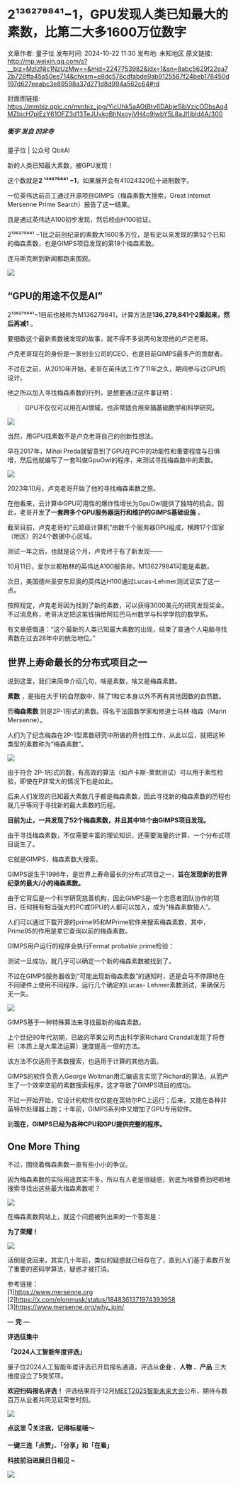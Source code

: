 # 2¹³⁶²⁷⁹⁸⁴¹−1，GPU发现人类已知最大的素数，比第二大多1600万位数字

文章作者: 量子位
发布时间: 2024-10-22 11:30
发布地: 未知地区
原文链接: http://mp.weixin.qq.com/s?__biz=MzIzNjc1NzUzMw==&mid=2247753982&idx=1&sn=8abc5629f22ea72b728ffa45a50ee714&chksm=e8dc578cdfabde9ab9125587f24beb178450d197d627eeabc3e89598a37d271d8d994a562c64#rd

封面图链接: https://mmbiz.qpic.cn/mmbiz_jpg/YicUhk5aAGtBtv6DAbjeSibVzicODbsAq4MZbicH7pIEzY61OFZ3d13TeJUvkgBhNxoyjVH4o9lwbY5L8aJl1ibId4A/300

##### 衡宇 发自 凹非寺  
量子位 | 公众号 QbitAI

新的人类已知最大素数，被GPU发现！

这个数就是**2 ¹³⁶²⁷⁹⁸⁴¹ −1**，如果展开会有41024320位十进制数字。

一位英伟达前员工通过开源项目GIMPS（梅森素数大搜索，Great Internet Mersenne Prime Search）报告了这一结果。

且是通过英伟达A100初步发现，然后经由H100验证。

2¹³⁶²⁷⁹⁸⁴¹ −1比之前创纪录的素数大1600多万位，是有史以来发现的第52个已知的梅森素数，也是GIMPS项目发现的第18个梅森素数。

连马斯克刷到新闻都跑来围观。

![](https://mmbiz.qpic.cn/mmbiz_png/YicUhk5aAGtBtv6DAbjeSibVzicODbsAq4Me4aCrWxcOrGKoiat1GJpaAVAOwOKMglUu0CzKP8z0obD7Pz4Dqmu8yA/640?wx_fmt=png&from=appmsg)

## “GPU的用途不仅是AI”

2¹³⁶²⁷⁹⁸⁴¹−1目前也被称为M136279841，计算方法是**136,279,841个2乘起来，然后再减1** 。

要细数这个最新素数被发现的故事，就不得不多说两句发现他的卢克老哥。

卢克老哥现在的身份是一家创业公司的CEO，也是目前GIMPS最多产的贡献者。

不过在之前，从2010年开始，老哥在英伟达工作了11年之久，期间参与过GPU的设计。

他之所以加入寻找梅森素数的行列，是想要通过这件事证明：

> **GPU不仅仅可以用在AI领域，也非常适合用来搞基础数学和科学研究。**

![](https://mmbiz.qpic.cn/mmbiz_png/YicUhk5aAGtBtv6DAbjeSibVzicODbsAq4Mgy4Pg6omscUWUIBadInVZWzopsxbTACfJSYtIJgLOfTDibytticO8mjA/640?wx_fmt=png&from=appmsg)

当然，用GPU找素数不是卢克老哥自己的创新性想法。

早在2017年，Mihai
Preda就留意到了GPU在PC中的功能性和重要程度与日俱增，然后他就编写了一套叫做GpuOwl的程序，来测试寻找梅森数中的素数。

![](https://mmbiz.qpic.cn/mmbiz_png/YicUhk5aAGtBtv6DAbjeSibVzicODbsAq4MFcZTb76ZbYgp6mw4kWzVqXibxJeaO2icT5dtdo12uUsvksly8CR93ibWQ/640?wx_fmt=png&from=appmsg)

2023年10月，卢克老哥开始了他的寻找梅森素数之旅。

在他看来，云计算中GPU可用性的爆炸性增长为GpuOwl提供了独特的机会。因此，老哥开发**了一套跨多个GPU服务器运行和维护的GIMPS基础设施** 。

截至目前，卢克老哥的“云超级计算机”由数千个服务器GPU组成，横跨17个国家（地区）的24个数据中心区域。

测试一年之后，也就是这个月，卢克终于有了新发现——

10月11日，爱尔兰都柏林的英伟达A100报告称，M136279841可能是素数。

次日，美国德州圣安东尼奥的英伟达H100通过Lucas-Lehmer测试证实了这一点。

按照规定，卢克老哥因为找到了新的素数，可以获得3000美元的研究发现奖金。不过消息称，老哥决定把这笔钱捐给阿拉巴马州数学与科学学院的数学系。

有文章感慨道：“这个最新的人类已知最大素数的出现，结束了普通个人电脑寻找素数在过去28年中的统治地位。”

## 世界上寿命最长的分布式项目之一

说到这里，我们来简单介绍几句，啥是素数，啥又是梅森素数。

**素数** ，是指在大于1的自然数中，除了1和它本身以外不再有其他因数的自然数。

而**梅森素数** 则是2P-1形式的素数。得名于法国数学家和修道士马林·梅森（Marin Mersenne）。

人们为了纪念梅森在2P-1型素数研究中所做的开创性工作，从此以后，就把这种类型的素数称为“梅森素数”。

![](https://mmbiz.qpic.cn/mmbiz_png/YicUhk5aAGtBtv6DAbjeSibVzicODbsAq4MCq4R4Ib4sHeN1371vRjKicvuVw7vfoic3zeJoOG3niadJ5Lk8CHPX2OQA/640?wx_fmt=png&from=appmsg)

由于符合 2P-1形式的数，有高效的算法（如卢卡斯-莱默测试）可以用于素性检验，即使在P非常大的情况下也是如此。

后来人们发现的已知最大素数几乎都是梅森素数，因此寻找新的梅森素数的历程也就几乎等同于寻找新的最大素数的历程。

**目前为止，一共发现了52个梅森素数，并且其中18个由GIMPS项目发现。**

由于寻找梅森素数，不仅需要丰富的理论知识，还需要海量的计算，一个分布式项目诞生了。

它就是GIMPS，梅森素数大搜索。

GIMPS诞生于1996年，是世界上寿命最长的分布式项目之一，**旨在发现新的世界纪录的最大/小的梅森素数。**

由于它背后是一个科学研究慈善机构，因此GIMPS是一个志愿者团队协作的项目，任何拥有相当强大的PC或GPU的人都可以加入，成为“梅森素数猎人”。

人们可以通过下载开源的prime95和MPrime软件来搜索梅森素数，其中，Prime95的作用是拿它查询以前的梅森素数。

GIMPS用户运行的程序会执行Fermat probable prime检验：

测试一旦成功，就几乎可以确定一个新的梅森素数被找到了。

不过在GIMPS服务器收到“可能出现新梅森素数”的通知时，还是会马不停蹄地在不同硬件上使用不同程序，运行几个确定的Lucas-
Lehmer素数测试，来确保万无一失。

![](https://mmbiz.qpic.cn/mmbiz_png/YicUhk5aAGtBtv6DAbjeSibVzicODbsAq4Me4QXUP4TYkHHzut3y5KRsHbDMItkajKterftyUicBRiamETo8KxHEXIw/640?wx_fmt=png&from=appmsg)

GIMPS基于一种特殊算法来寻找最新的梅森素数。

上个世纪90年代初期，已故的苹果公司杰出科学家Richard Crandall发现了将卷积（本质上是大乘法运算）速度提高一倍的方法。

该方法不仅适用于素数搜索，也适用于计算的其他方面。

GIMPS的软件负责人George
Woltman用汇编语言实现了Richard的算法，从而产生了一个效率空前的素数搜索程序，这才导致了GIMPS项目的成功。

不过一开始开始，它设计的软件仅仅能在英特尔PC上运行；后来，又能在各种非英特尔处理器上跑；十年前，GIMPS系列中又增加了GPU专用软件。

到**现在，GIMPS已经为各种CPU和GPU提供完整的程序。**

## One More Thing

不过，围绕着梅森素数一直有些小小的争议。

因为梅森素数的实际用途其实不多，所以有人老是很疑惑，到底为啥要费劲吧啦地搜索寻找出这些最大梅森素数呢？

![](https://mmbiz.qpic.cn/mmbiz_png/YicUhk5aAGtBtv6DAbjeSibVzicODbsAq4Mp62ciaJ3vbVntkTicCeSGL2ERXOebEMqygicreEROOBwlL8jbRGmq8yEw/640?wx_fmt=png&from=appmsg)

在梅森素数网站上，就这个问题被列出来的一个答案是：

**为了荣耀！**

![](https://mmbiz.qpic.cn/mmbiz_png/YicUhk5aAGtBtv6DAbjeSibVzicODbsAq4MIjIvGgDB7CKA6ibiaWU5kxScVenjufUbvQjgn50kT2HfwziagnnJicV3MA/640?wx_fmt=png&from=appmsg)

话倒是说回来，其实几十年前，类似的疑惑就已经存在了，直到人们基于素数开发了重要的密码学算法，疑惑才被打消。

参考链接：  
[1]https://www.mersenne.org  
[2]https://x.com/elonmusk/status/1848361371974393958  
[3]https://www.mersenne.org/why_join/

— **完** —

**评选征集中**

**「2024人工智能年度评选」**

量子位2024人工智能年度评选已开启报名通道，评选从**企业** 、**人物** 、**产品** 三大维度设立了5类奖项。

**欢迎扫码报名评选！**
评选结果将于12月[MEET2025智能未来大会](http://mp.weixin.qq.com/s?__biz=MzIzNjc1NzUzMw==&mid=2247752188&idx=2&sn=c1bc1e4d987c3a10cfef338059b3dfb1&chksm=e8dfae8edfa82798657f4fcb6469d47175940482fd452f1aff146be45890942a2385a2533344&scene=21#wechat_redirect)公布，期待与数百万从业者共同见证荣誉时刻。

![](https://mmbiz.qpic.cn/mmbiz_png/YicUhk5aAGtAOVibXbw5eUnvqbCic6T1OKtFJzFhIdiauXic5xgYVG2LogYPX94d9GO5yiaQKicPFPUwgM30w350XNfIQ/640?wx_fmt=png&from=appmsg)

**点这里 👇关注我，记得标星哦～**

**一键三连「点赞」、「分享」和「在看」**

**科技前沿进展日日相见 ~**

![](https://mmbiz.qpic.cn/mmbiz_svg/g9RQicMD01M0tYoRQT2cMQRmPS5ZDyrrfzeksiay90KaDzlGBH61icqHxmgFKfvfXtVuwTHV740CDLAaXU1LIfZyoJEpYKcRIiaE/640?wx_fmt=svg)

